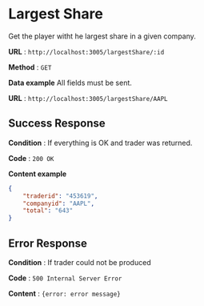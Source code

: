 # Largest Share

Get the player witht he largest share in a given company.

**URL** : `http://localhost:3005/largestShare/:id`

**Method** : `GET`

**Data example** All fields must be sent.

**URL** : `http://localhost:3005/largestShare/AAPL`

## Success Response

**Condition** : If everything is OK and trader was returned.

**Code** : `200 OK`

**Content example**

```json
{
    "traderid": "453619",
    "companyid": "AAPL",
    "total": "643"
}
```

## Error Response

**Condition** : If trader could not be produced

**Code** : `500 Internal Server Error`

**Content** : `{error: error message}`

